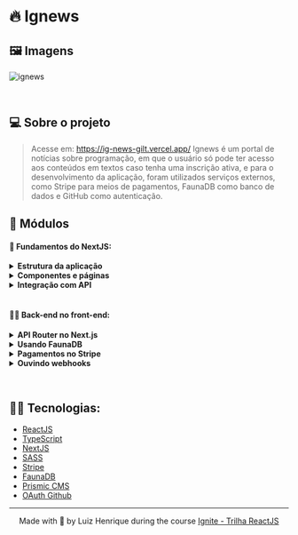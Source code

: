 # 🔥 Ignews

## 🖼 Imagens
![ignews](https://user-images.githubusercontent.com/70612836/125395811-0be8ec80-e382-11eb-94b8-9ce0af456e7b.png)

&nbsp;

## 💻 Sobre o projeto
> Acesse em: https://ig-news-gilt.vercel.app/
 Ignews é um portal de notícias sobre programação, em que o usuário só pode ter acesso aos conteúdos em textos caso tenha uma inscrição ativa, e para o desenvolvimento da aplicação, foram utilizados serviços externos, como Stripe para meios de pagamentos, FaunaDB como banco de dados e GitHub como autenticação. 
 
## 📁 Módulos
#### 🧠 Fundamentos do NextJS:
<details close>
<summary><strong>Estrutura da aplicação</strong></summary>
 <ol>
   <li>Introdução ao módulo</li>
   <li>Fluxo da aplicação</li>
   <li>Fundamentos do Next.js</li>
   <li>Adicionando TypeScript</li>
   <li>E'stilização com SASS</li>
   <li>Configurando Fonte Externa</li>
   <li>Title dinâmico por página</li>
   <li>Estilos globais do app</li>
  </ol>
</details>  
<details close>
<summary><strong>Componentes e páginas</strong></summary>
 <ol>
   <li>Componente: Header</li>
   <li>Componente: SignInButton</li>
   <li>Página: Home</li>
   <li>Componente: SubscribeButton</li>
 </ol>
</details>  

<details close>
<summary><strong>Integração com API</strong></summary>
 <ol>
   <li>Configurando Stripe</li>
   <li>Consumindo API  do Stripe (SSR)</li>
   <li>Static Site Generation (SSG)</li>
  </ol>
</details>  

<br/>

#### 👨‍💻 Back-end no front-end:
<details close>
<summary><strong>API Router no Next.js</strong></summary>
 <ol>
   <li>API router no Next.js</li>
   <li>Estratégias de autenticação</li>
   <li>Parametrização nas rotas</li>
   <li>Autenticação com Next Auth</li>
  </ol>
</details>  

<details close>
<summary><strong>Usando FaunaDB</strong></summary>
 <ol>
   <li>Escolhendo um banco de dados</li>
   <li>Configurando FaunaDB</li>
   <li>Configurações no Github</li>
   <li>Salvando usuário no banco</li>
   <li>Chave privada do JWT</li>
   <li>Verificando usuário duplicado</li>
 </ol>
</details>  

<details close>
<summary><strong>Pagamentos no Stripe</strong></summary>
 <ol>
   <li>Gerando sessão de checkout</li>
   <li>Redirecionando para o Stripe</li>
   <li>Evitando duplicação no Stripe</li>
  </ol>
</details>  

<details close>
<summary><strong>Ouvindo webhooks</strong></summary>
 <ol>
   <li>Webhooks do Stripe</li>
   <li>Ouvindo eventos do Stripe</li>
   <li>Salvando dados do evento</li>
   <li>Ouvindo mais eventos</li>
  </ol>
</details>  

&nbsp;

## 👨‍💻 Tecnologias:
- [ReactJS](https://reactjs.org)
- [TypeScript](https://www.typescriptlang.org/)
- [NextJS](https://nextjs.org/)
- [SASS](https://sass-lang.com/)
- [Stripe](https://stripe.com/br)
- [FaunaDB](https://fauna.com/)
- [Prismic CMS](https://prismic.io/)
- [OAuth Github](https://docs.github.com/en/developers/apps/building-oauth-apps/authorizing-oauth-apps)

---

<p align="center">Made with 💜 by Luiz Henrique during the course 
  <a href="https://rocketseat.com.br/ignite/" target="_blank">Ignite - Trilha ReactJS</a>
</p>

